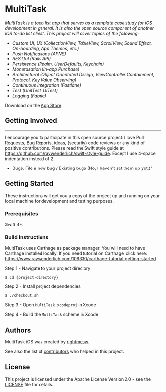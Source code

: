 # MultiTask

_MultiTask is a todo list app that serves as a template case study for iOS development in general. It is also the open source component of another iOS to-do list client. This project will cover topics of the following:_
- _Custom UI, UX (CollectionView, TableView, ScrollView, Sound Effect, On-boarding, App Themes, etc.)_
- _Push Notifications (APNS)_
- _RESTful (Rails API)_
- _Persistence (Realm, UserDefaults, Keychain)_
- _Monetasation (In-app Purchase)_
- _Architectural (Object Orientated Design, ViewController Containment, Protocol, Key Value Observing)_
- _Continuous Integration (Fastlane)_
- _Test (UnitTest, UITest)_
- _Logging (Fabric)_

Download on the [App Store](https://itunes.apple.com/us/app/multitask/id1271187729?ls=1&mt=8).

## Getting Involved
----------------

I encourage you to participate in this open source project. I love Pull Requests, Bug Reports, ideas, (security) code reviews or any kind of positive contributions. Please read the Swift style guide at https://github.com/raywenderlich/swift-style-guide. Except I use 4-space indentation instead of 2.
- Bugs: File a new bug / Existing bugs (No, I haven't set them up yet.)"

## Getting Started

These instructions will get you a copy of the project up and running on your local machine for development and testing purposes.

### Prerequisites

Swift 4+.

### Build Instructions

MultiTask uses Carthage as package manager. You will need to have Carthage installed locally. If you need tutorial on Carthage, click here: https://www.raywenderlich.com/109330/carthage-tutorial-getting-started

Step 1 - Navigate to your project directory

``$ cd {project-directory}``

Step 2 - Install project dependencies

``$ ./checkout.sh``

Step 3 - Open ``MultiTask.xcodeproj`` in Xcode

Step 4 - Build the ``MultiTask`` scheme in Xcode

## Authors

MultiTask iOS was created by [rightmeow](https://github.com/jinhedev/).

See also the list of [contributors](CREDITS.md) who helped in this project.

## License

This project is licensed under the Apache License Version 2.0 - see the [LICENSE](LICENSE) file for details.
